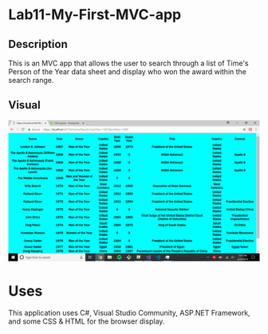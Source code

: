 # Lab11-My-First-MVC-app

## Description 
This is an MVC app that allows the user to search through a list of Time's Person of the Year data sheet and display who won the award within the search range. 

## Visual

![alt text](https://github.com/MinMaxed/Lab11-My-First-MVC-app/blob/master/MyFirstMVCApp/MyFirstMVCApp/Visual.png) 

# Uses
This application uses C#, Visual Studio Community, ASP.NET Framework, and some CSS & HTML for the browser display. 
